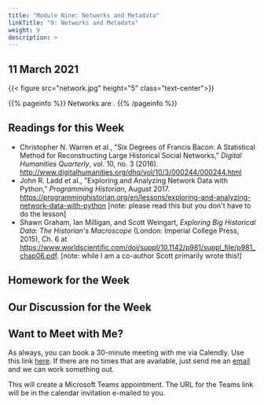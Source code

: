 ```yaml
---
title: "Module Nine: Networks and Metadata"
linkTitle: "9: Networks and Metadata"
weight: 9
description: >
---
```

## 11 March 2021

{{< figure src="network.jpg" height="5" class="text-center">}}

{{% pageinfo %}}
Networks are .
{{% /pageinfo %}}

## Readings for this Week

* Christopher N. Warren et al., "Six Degrees of Francis Bacon: A Statistical Method for Reconstructing Large Historical Social Networks," _Digital Humanities Quarterly_, vol. 10, no. 3 (2016). <http://www.digitalhumanities.org/dhq/vol/10/3/000244/000244.html>
* John R. Ladd et al., "Exploring and Analyzing Network Data with Python," _Programming Historian_, August 2017. <https://programminghistorian.org/en/lessons/exploring-and-analyzing-network-data-with-python> [note: please read this but you don't have to do the lesson]
* Shawn Graham, Ian Milligan, and Scott Weingart, _Exploring Big Historical Data: The Historian's Macroscope_ (London: Imperial College Press, 2015), Ch. 6 at <https://www.worldscientific.com/doi/suppl/10.1142/p981/suppl_file/p981_chap06.pdf>. [note: while I am a co-author Scott primarily wrote this!]

## Homework for the Week

## Our Discussion for the Week

## Want to Meet with Me?

As always, you can book a 30-minute meeting with me via Calendly. Use this link [here](https://calendly.com/i2millig/30min). If there are no times that are available, just send me an [email](mailto:i2millig@uwaterloo.ca) and we can work something out. 

This will create a Microsoft Teams appointment. The URL for the Teams link will be in the calendar invitation e-mailed to you.